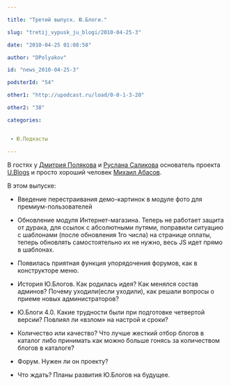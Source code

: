 ```yaml
---

title: "Третий выпуск. Ю.Блоги."

slug: "tretij_vypusk_ju_blogi/2010-04-25-3"

date: "2010-04-25 01:08:58"

author: "DPolyakov"

id: "news_2010-04-25-3"

podsterId: "54"

other1: "http://upodcast.ru/load/0-0-1-3-20"

other2: "38"

categories:


 - Ю.Подкасты

---
```

В гостях у [Дмитрия Полякова](http://www.dimapolyakov.ru/) и [Руслана Саликова](http://salikov.net/) основатель проекта [U.Blogs](http://ublogs.net) и просто хороший человек [Михаил Абасов](http://abasov.net).  
  
В этом выпуске:

*   Введение перестраивания демо-картинок в модуле фото для премиум-пользователей  
    
*   Обновление модуля Интернет-магазина. Теперь не работает защита от дурака, для ссылок с абсолютными путями, поправили ситуацию с шаблонами (после обновления 1го числа) на странице оплаты, теперь обновлять самостоятельно их не нужно, весь JS идет прямо в шаблонах.  
    
*   Появилась приятная функция упорядочения форумов, как в конструкторе меню.  
    
*   История Ю.Блогов. Как родилась идея? Как менялся состав админов? Почему уходили(если уходили), как решали вопросы о приеме новых администраторов?  
    
*   Ю.Блоги 4.0. Какие трудности были при подготовке четвертой версии? Повлиял ли «взлом» на настрой и сроки?  
    
*   Количество или качество? Что лучше жесткий отбор блогов в каталог либо принимать как можно больше гонясь за количеством блогов в каталоге?  
    
*   Форум. Нужен ли он проекту?  
    
*   Что ждать? Планы развития Ю.Блогов на будущее.